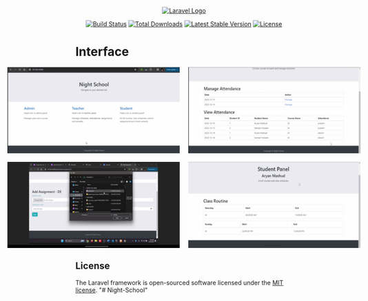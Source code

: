 <p align="center"><a href="https://laravel.com" target="_blank"><img src="https://raw.githubusercontent.com/laravel/art/master/logo-lockup/5%20SVG/2%20CMYK/1%20Full%20Color/laravel-logolockup-cmyk-red.svg" width="400" alt="Laravel Logo"></a></p>

<p align="center">
<a href="https://github.com/laravel/framework/actions"><img src="https://github.com/laravel/framework/workflows/tests/badge.svg" alt="Build Status"></a>
<a href="https://packagist.org/packages/laravel/framework"><img src="https://img.shields.io/packagist/dt/laravel/framework" alt="Total Downloads"></a>
<a href="https://packagist.org/packages/laravel/framework"><img src="https://img.shields.io/packagist/v/laravel/framework" alt="Latest Stable Version"></a>
<a href="https://packagist.org/packages/laravel/framework"><img src="https://img.shields.io/packagist/l/laravel/framework" alt="License"></a>
</p>

# Interface
<div style="display:flex;justify-content:center;">
  <img src="git_images/1.jpg" width="400" height="200" style="margin-right:10px"/>
  <img src="git_images/2.jpg" width="400" height="200" style="margin-left:10px"/>
</div>
<div style="display:flex;justify-content:center;margin-top:20px;">
  <img src="git_images/3.jpg" width="400" height="200" style="margin-right:10px"/>
  <img src="git_images/4.jpg" width="400" height="200" style="margin-left:10px"/>
</div>

## License

The Laravel framework is open-sourced software licensed under the [MIT license](https://opensource.org/licenses/MIT).
"# Night-School" 
